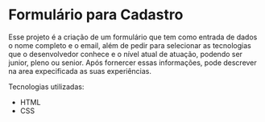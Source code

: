# Formulário para Cadastro 

Esse projeto é a criação de um formulário que tem como entrada de dados o nome completo e o email, além de pedir para selecionar as tecnologias que o desenvolvedor conhece e o nível atual de atuação, podendo ser junior, pleno ou senior. Após fornercer essas informações, pode descrever na area expecificada as suas experiências.

Tecnologias utilizadas:
 * HTML
 * CSS